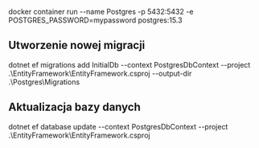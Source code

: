 ﻿docker container run --name Postgres -p 5432:5432 -e POSTGRES_PASSWORD=mypassword postgres:15.3

## Utworzenie nowej migracji
dotnet ef migrations add InitialDb --context PostgresDbContext --project .\EntityFramework\EntityFramework.csproj --output-dir .\Postgres\Migrations
## Aktualizacja bazy danych
dotnet ef database update --context PostgresDbContext --project .\EntityFramework\EntityFramework.csproj